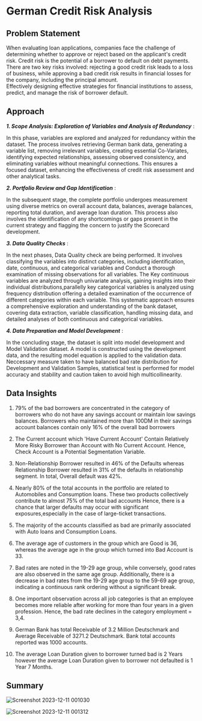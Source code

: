 # German Credit Risk Analysis

## Problem Statement
When evaluating loan applications, companies face the challenge of determining whether to approve or reject based on the applicant's credit risk.
Credit risk is the potential of a borrower to default on debt payments. <br>
There are two key risks involved: rejecting a good credit risk leads to a loss of business, while approving a bad credit risk results in financial losses for the company, including the principal amount. <br>
Effectively designing effective strategies for financial institutions to assess, predict, and manage the risk of borrower default. <br>

## Approach

***1. Scope Analysis: Exploration of Variables and Analysis of Redundancy*** :    <br>

In this phase, variables are explored and analyzed for redundancy within the dataset. The process involves retrieving German bank data, generating a variable list, removing irrelevant variables, creating essential Co-Variates, identifying expected relationships, assessing observed consistency, and eliminating variables without meaningful connections. This ensures a focused dataset, enhancing the effectiveness of credit risk assessment and other analytical tasks.
<br>

***2. Portfolio Review and Gap Identification*** :    <br>

In the subsequent stage, the complete portfolio undergoes measurement using diverse metrics on overall account data, balances, average balances, reporting total duration, and average loan duration. This process also involves the identification of any shortcomings or gaps present in the current strategy and flagging the concern to justify the Scorecard development. <br>

***3. Data Quality Checks*** :    <br>

In the next phases, Data Quality check are being performed. It involves classifying the variables into distinct categories, including identification, date, continuous, and categorical variables and Conduct a thorough examination of missing observations for all variables. The Key continuous variables are analyzed through univariate analysis, gaining insights into their individual distributions,parallelly key categorical variables is analyzed using frequency distribution offering a detailed examination of the occurrence of different categories within each variable. This systematic approach ensures a comprehensive exploration and understanding of the  bank dataset, covering data extraction, variable classification, handling missing data, and detailed analyses of both continuous and categorical variables.  <br>

***4. Data Preparation and Model Development*** :    <br>

In the concluding stage, the dataset is split into model development and Model Validation dataset. A model is constructed using the development data, and the resulting model equation is applied to the validation data. Neccessary measure taken  to have balanced bad rate distribution for Development and Validation Samples, statistical test is performed for model accuracy and stability and caution taken to avoid high multicollinearity.   <br>

## Data Insights 
1.  79% of the bad borrowers are concentrated in the category of borrowers who do not have any savings account or maintain low savings balances. Borrowers who maintained more than 100DM in their savings account balances contain only 16% of the overall bad borrowers <br>

2. The Current account which 'Have Current Account' Contain Relatively More Risky Borrower than Account with No Current Account. Hence, Check Account is a Potential Segmentation Variable. <br>

3. Non-Relationship Borrower resulted in 46% of the Defaults whereas Relationship Borrower resulted in 31% of the defaults in relationship segment. In total, Overall default was 42%. <br>

4. Nearly 80% of the total accounts in the portfolio are related to Automobiles and Consumption loans. These two products collectively contribute to almost 75% of the total bad accounts Hence, there is a chance that larger defaults may occur with significant exposures,especially in the case of large-ticket transactions. <br>

5. The majority of the accounts classified as bad are primarily associated with Auto loans and Consumption Loans. <br>

6. The average age of customers in the group which are Good is 36, whereas the average age in the group which turned into Bad Account is 33. <br>

7. Bad rates are noted in the 19-29 age group, while conversely, good rates are also observed in the same age group. Additionally, there is a decrease in bad rates from the 19-29 age group to the 59-69 age group, indicating a 
    continuous rank ordering without a significant break. <br>
    
8. One important observation across all job categories is that an employee becomes more reliable after working for more than four years in a given profession. Hence, the bad rate declines in the category employment = 3,4. <br>

9. German Bank has total Receivable of 3.2 Million Deutschmark and Average Receivable of 3271.2 Deutschmark. Bank total accounts reported was 1000 accounts. <br>

10. The average Loan Duration given to borrower turned bad is 2 Years however the average Loan Duration given to borrower not defaulted is 1 Year 7 Months. <br>

## Summary 

![Screenshot 2023-12-11 001030](https://github.com/ashwinjai/German-Credit-Risk-Analysis/assets/36980518/6bbd04a2-95e4-4a3f-931e-f58ab588ee0c)  <br>


![Screenshot 2023-12-11 001312](https://github.com/ashwinjai/German-Credit-Risk-Analysis/assets/36980518/6ac4d744-b2bb-4d60-8061-7a0c5ffe9e7e)  <br>











